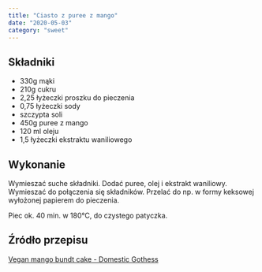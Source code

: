```yaml
---
title: "Ciasto z puree z mango"
date: "2020-05-03"
category: "sweet"
---
```


## Składniki

- 330g mąki
- 210g cukru
- 2,25 łyżeczki proszku do pieczenia
- 0,75 łyżeczki sody
- szczypta soli
- 450g puree z mango
- 120 ml oleju
- 1,5 łyżeczki ekstraktu waniliowego

## Wykonanie

Wymieszać suche składniki. Dodać puree, olej i ekstrakt waniliowy. Wymieszać do połączenia się składników. Przelać do np. w formy keksowej wyłożonej papierem do pieczenia.

Piec ok. 40 min. w 180°C, do czystego patyczka.

## Źródło przepisu

[Vegan mango bundt cake - Domestic Gothess](https://domesticgothess.com/blog/2019/06/14/vegan-mango-bundt-cake)
